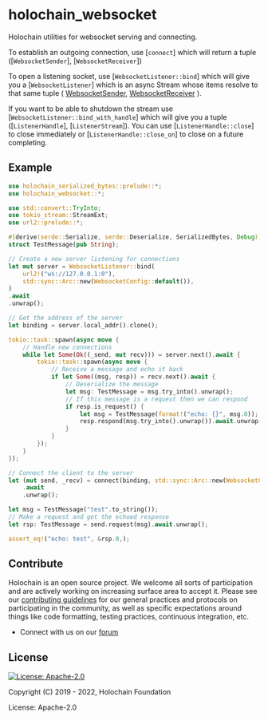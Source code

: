 # holochain_websocket

Holochain utilities for websocket serving and connecting.

 To establish an outgoing connection, use [`connect`]
which will return a tuple
([`WebsocketSender`], [`WebsocketReceiver`])

To open a listening socket, use [`WebsocketListener::bind`]
which will give you a [`WebsocketListener`]
which is an async Stream whose items resolve to that same tuple (
[WebsocketSender](struct.WebsocketSender.html),
[WebsocketReceiver](struct.WebsocketReceiver.html)
).

If you want to be able to shutdown the stream use [`WebsocketListener::bind_with_handle`]
which will give you a tuple ([`ListenerHandle`], [`ListenerStream`]).
You can use [`ListenerHandle::close`] to close immediately or
[`ListenerHandle::close_on`] to close on a future completing.

## Example

```rust
use holochain_serialized_bytes::prelude::*;
use holochain_websocket::*;

use std::convert::TryInto;
use tokio_stream::StreamExt;
use url2::prelude::*;

#[derive(serde::Serialize, serde::Deserialize, SerializedBytes, Debug)]
struct TestMessage(pub String);

// Create a new server listening for connections
let mut server = WebsocketListener::bind(
    url2!("ws://127.0.0.1:0"),
    std::sync::Arc::new(WebsocketConfig::default()),
)
.await
.unwrap();

// Get the address of the server
let binding = server.local_addr().clone();

tokio::task::spawn(async move {
    // Handle new connections
    while let Some(Ok((_send, mut recv))) = server.next().await {
        tokio::task::spawn(async move {
            // Receive a message and echo it back
            if let Some((msg, resp)) = recv.next().await {
                // Deserialize the message
                let msg: TestMessage = msg.try_into().unwrap();
                // If this message is a request then we can respond
                if resp.is_request() {
                    let msg = TestMessage(format!("echo: {}", msg.0));
                    resp.respond(msg.try_into().unwrap()).await.unwrap();
                }
            }
        });
    }
});

// Connect the client to the server
let (mut send, _recv) = connect(binding, std::sync::Arc::new(WebsocketConfig::default()))
    .await
    .unwrap();

let msg = TestMessage("test".to_string());
// Make a request and get the echoed response
let rsp: TestMessage = send.request(msg).await.unwrap();

assert_eq!("echo: test", &rsp.0,);
```

## Contribute
Holochain is an open source project.  We welcome all sorts of participation and are actively working on increasing surface area to accept it.  Please see our [contributing guidelines](/CONTRIBUTING.md) for our general practices and protocols on participating in the community, as well as specific expectations around things like code formatting, testing practices, continuous integration, etc.

* Connect with us on our [forum](https://forum.holochain.org)

## License
[![License: Apache-2.0](https://img.shields.io/badge/License-Apache%202.0-blue.svg)](https://www.apache.org/licenses/LICENSE-2.0)

Copyright (C) 2019 - 2022, Holochain Foundation

License: Apache-2.0
